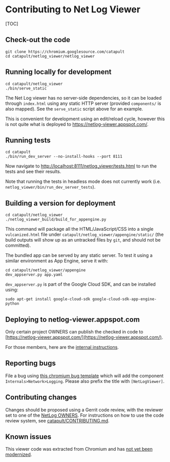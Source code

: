 # Contributing to Net Log Viewer

[TOC]


## Check-out the code

```
git clone https://chromium.googlesource.com/catapult
cd catapult/netlog_viewer/netlog_viewer
```


## Running locally for development

```
cd catapult/netlog_viewer
./bin/serve_static
```

The Net Log viewer has no server-side dependencies, so it can be loaded through
`index.html` using any static HTTP server (provided `components/` is
also mapped). See the `serve_static` script above for an example.

This is convenient for development using an edit/reload cycle, however this is
not quite what is deployed to https://netlog-viewer.appspot.com/.


## Running tests

```
cd catapult
./bin/run_dev_server --no-install-hooks --port 8111
```

Now navigate to
[http://localhost:8111/netlog_viewer/tests.html](http://localhost:8111/netlog_viewer/tests.html)
to run the tests and see their results.

Note that running the tests in headless mode does not currently work (i.e.
`netlog_viewer/bin/run_dev_server_tests`).


## Building a version for deployment

```
cd catapult/netlog_viewer
./netlog_viewer_build/build_for_appengine.py
```

This command will package all the HTML/JavaScript/CSS into a single
`vulcanized.html` file under `catapult/netlog_viewer/appengine/static/` (the
build outputs will show up as an untracked files by `git`, and should not be
committed).

The bundled app can be served by any static server. To test it using a similar
environment as App Engine, serve it with:

```
cd catapult/netlog_viewer/appengine
dev_appserver.py app.yaml
```

`dev_appserver.py` is part of the Google Cloud SDK, and can be installed using:

```
sudo apt-get install google-cloud-sdk google-cloud-sdk-app-engine-python
```


## Deploying to netlog-viewer.appspot.com

Only certain project OWNERS can publish the checked in code to
[https://netlog-viewer.appspot.com/](https://netlog-viewer.appspot.com/).

For those members, here are the [internal instructions](https://goto.google.com/deploy-cr-netlog-viewer).


## Reporting bugs

File a bug using [this chromium bug
template](https://bugs.chromium.org/p/chromium/issues/entry?components=Internals%3ENetwork%3ELogging)
which will add the component `Internals>Network>Logging`. Please also prefix
the title with `[NetLogViewer]`.


## Contributing changes

Changes should be proposed using a Gerrit code review, with the reviewer set to
one of the [NetLog OWNERS](OWNERS). For instructions on how to use the code
review system, see [catapult/CONTRIBUTING.md](../CONTRIBUTING.md).


## Known issues

This viewer code was extracted from Chromium and has [not yet been
modernized](https://bugs.chromium.org/p/chromium/issues/detail?id=1026294).
